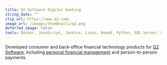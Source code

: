 ```yaml
---
title: Q2 Software digital banking
string_date: ""
clip_url: https://www.q2.com/
image_url: /images/thumbnails/q2.png
deferred_image: false
tools: Docker, JavaScript, Jenkins, Linux, Nomad, Python, SQL Server, Windows
---
```

Developed consumer and back-office financial technology products for
<a href="https://www.q2.com/">Q2 Software</a>, including
<a href="https://www.q2.com/product/cpfm">personal financial management</a>
and person-to-person payments.
